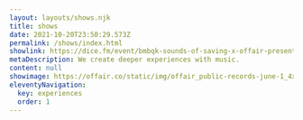 ```yaml
---
layout: layouts/shows.njk
title: shows
date: 2021-10-20T23:50:29.573Z
permalink: /shows/index.html
showlink: https://dice.fm/event/bmbqk-sounds-of-saving-x-offair-present-nick-hakim-1st-jun-public-records-new-york-tickets?pid=530cb286
metaDescription: We create deeper experiences with music.
content: null
showimage: https://offair.co/static/img/offair_public-records-june-1_4x5_update.jpg
eleventyNavigation:
  key: experiences
  order: 1
---
```

<!-- EDIT IMAGE BELOW -->